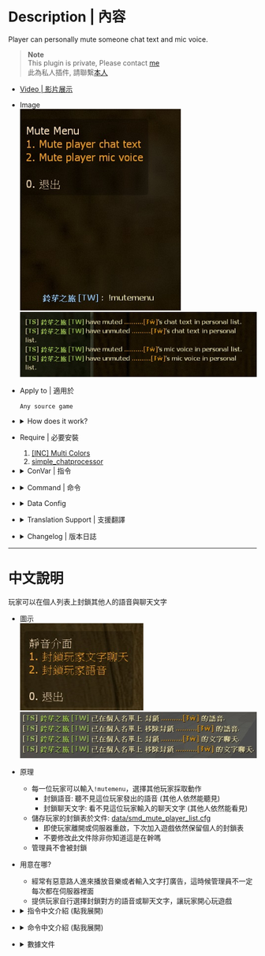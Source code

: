 # Description | 內容
Player can personally mute someone chat text and mic voice.

> __Note__ <br/>
This plugin is private, Please contact [me](https://github.com/fbef0102/Game-Private_Plugin#私人插件列表-private-plugins-list)<br/>
此為私人插件, 請聯繫[本人](https://github.com/fbef0102/Game-Private_Plugin#私人插件列表-private-plugins-list)

* [Video | 影片展示](https://youtu.be/U-ncYt-JVWQ)

* Image
	<br/>![smd_mute_player_list_1](image/smd_mute_player_list_1.jpg)
	<br/>![smd_mute_player_list_2](image/smd_mute_player_list_2.jpg)

* Apply to | 適用於
	```
	Any source game
	```

* <details><summary>How does it work?</summary>

	* Type ```!mutemenu``` -> Display Menu -> choose player
		* Mute player mic voice: you won't hear this player's mic voice
		* Mute player chat text: you won't see this player's context in chatbox
	* Save player's mute list in data file: [data/smd_mute_player_list.cfg](data/smd_mute_player_list.cfg)
		* The player can have same personal mute list even if server restart or disconnect from server.
		* DO NOT MODIFY data file unlesss you know what you are doing
	* Admin won't be muted
</details>

* Require | 必要安裝
	1. [[INC] Multi Colors](https://github.com/fbef0102/L4D1_2-Plugins/releases/tag/Multi-Colors)
	2. [simple_chatprocessor](https://github.com/fbef0102/Sourcemod-Plugins/tree/main/simple_chatprocessor)

* <details><summary>ConVar | 指令</summary>

	* cfg/sourcemod/smd_mute_player_list.cfg
		```php
		// 0=Plugin off, 1=Plugin on.
		smd_mute_player_list_enable "1"

		// Changes how message displays. (0: Disable, 1:In chat, 2: In Hint Box, 3: In center text)
		smd_mute_player_list_announce_type "1"

		// Players with these flags can use mute voice list. (Empty = Everyone, -1: Nobody)
		smd_mute_player_list_flag_voice ""

		// Players with these flags can use mute chat list. (Empty = Everyone, -1: Nobody)
		smd_mute_player_list_flag_chat ""

		// Players with these flags will not be in the mute voice list. (Empty = Everyone, -1: Nobody)
		smd_mute_player_list_ignore_flag_voice "z"

		// Players with these flags will not be in the mute chat list. (Empty = Everyone, -1: Nobody)
		smd_mute_player_list_ignore_flag_chat "z"

		// If 1, save player's personal mute list in data file: data/smd_mute_player_list.cfg
		// The player can have same personal mute list even if server restart or disconnect from server.
		smd_mute_player_list_save_data "1"
		```
</details>

* <details><summary>Command | 命令</summary>

	* **Open menu to mute other player's chat text and mic voice**
		```php
		sm_mutemenu
		```
</details>

* <details><summary>Data Config</summary>

	* [data/smd_mute_player_list.cfg](data/smd_mute_player_list.cfg)
	* DO NOT MODIFY this file unlesss you know what you are doing
		```php
		"smd_mute_player_list"
		{
			// Player A Steam ID 64
			"76561198026784913"
			{
				// Player A Name
				"Name"		"HarryPotter_"

				// Player A's personal mute mic list
				// Player A personally mute Player B's mic voice
				"mute_mic"
				{
					// Player B Steam ID 64
					"76561198835850999" 
					{
						// Player B Name
						"Name"		"I am Retarded"
					}
					"1234567890"
					{
						"Name"		"xxxxxx"
					}
				}

				// Player A's personal mute chat list
				// Player A personally mute Player B's mic chat text
				"mute_chat"
				{
					// Player B Steam ID 64
					"76561198835850999"
					{
						// Player B Name
						"Name"		"I am Retarded"
					}
					"1234567890"
					{
						"Name"		"xxxxxx"
					}
				}
			}
		}
		```
</details>
	
* <details><summary>Translation Support | 支援翻譯</summary>

	```
	English
	繁體中文
	简体中文
	```
</details>

* <details><summary>Changelog | 版本日誌</summary>

	* v1.5 (2025-1-8)
		* Fixed error

	* v1.4 (2024-12-7)
		* Update cvars
		* Update translation

	* v1.3 (2024-12-6)
		* Save player's mute list in data file
		* The player can have same personal mute list even if server restart or disconnect from server.

	* v1.2 (2024-8-3)
		* Require simple_chatprocessor 1.8h or above

	* v1.1 (2023-3-13)
		* Admin will not be blocked and muted by other players.

	* v1.0 (2023-3-12)
		* Initial Release
</details>

- - - -
# 中文說明
玩家可以在個人列表上封鎖其他人的語音與聊天文字

* 圖示
	<br/>![smd_mute_player_list_1_zho](image/zho/smd_mute_player_list_1_zho.jpg)
	<br/>![smd_mute_player_list_2_zho](image/zho/smd_mute_player_list_2_zho.jpg)

* 原理
	* 每一位玩家可以輸入```!mutemenu```，選擇其他玩家採取動作
		* 封鎖語音: 聽不見這位玩家發出的語音 (其他人依然能聽見)
		* 封鎖聊天文字: 看不見這位玩家輸入的聊天文字 (其他人依然能看見)
	* 儲存玩家的封鎖表於文件: [data/smd_mute_player_list.cfg](data/smd_mute_player_list.cfg)
		* 即使玩家離開或伺服器重啟，下次加入遊戲依然保留個人的封鎖表
		* 不要修改此文件除非你知道這是在幹嗎
	* 管理員不會被封鎖

* 用意在哪?
	* 經常有惡意路人進來播放音樂或者輸入文字打廣告，這時候管理員不一定每次都在伺服器裡面
	* 提供玩家自行選擇封鎖對方的語音或聊天文字，讓玩家開心玩遊戲

* <details><summary>指令中文介紹 (點我展開)</summary>

	* cfg/sourcemod/smd_mute_player_list.cfg
		```php
		// 0=關閉插件, 1=啟動插件
		smd_mute_player_list_enable "1"

		// 提示該如何顯示. (0: 不提示, 1: 聊天框, 2: 黑底白字框, 3: 螢幕正中間)
		smd_mute_player_list_announce_type "1"

		// 擁有這些權限的玩家，可以使用"封鎖語音" (留白 = 任何人都不會被封鎖, -1:任何人都可以被封鎖)
		smd_mute_player_list_flag_voice ""

		// 擁有這些權限的玩家，可以使用"封鎖聊天文字" (留白 = 任何人都不會被封鎖, -1:任何人都可以被封鎖)
		smd_mute_player_list_flag_chat ""

		// 擁有這些權限的玩家，不會被其他玩家封鎖語音 (留白 = 任何人都不會被封鎖, -1:任何人都可以被封鎖)
		smd_mute_player_list_ignore_flag_voice "z"

		// 擁有這些權限的玩家，不會被其他玩家封鎖聊天文字 (留白 = 任何人都不會被封鎖, -1:任何人都可以被封鎖)
		smd_mute_player_list_ignore_flag_chat "z"

		// 為1時，儲存玩家的封鎖表於文件: data/smd_mute_player_list.cfg
		// 即使玩家離開或伺服器重啟，下次加入遊戲依然保留個人的封鎖表
		smd_mute_player_list_save_data "1"
		```
</details>

* <details><summary>命令中文介紹 (點我展開)</summary>

	* **打開選單，選擇其他玩家採取動作，封鎖語音或聊天文字**
		```php
		sm_mutemenu
		```
</details>

* <details><summary>數據文件</summary>

	* [data/smd_mute_player_list.cfg](data/smd_mute_player_list.cfg)
	* 不要修改此文件除非你知道這是在幹嗎
		```php
		"smd_mute_player_list"
		{
			// 玩家A的Steam ID 64
			"76561198026784913"
			{
				// 玩家A的名稱
				"Name"		"HarryPotter_"

				// 玩家A的個人封鎖語音列表
				// 玩家A對玩家B封鎖語音
				"mute_mic"
				{
					// 玩家B的Steam ID 64
					"76561198835850999" 
					{
						// 玩家B的名稱
						"Name"		"智障俄羅斯玩家"
					}
					"1234567890"
					{
						"Name"		"xxxxxx"
					}
				}

				// 玩家A的個人封鎖聊天文字列表
				// 玩家A對玩家B封鎖聊天文字
				"mute_chat"
				{
					// 玩家B的Steam ID 64
					"76561198835850999"
					{
						// 玩家B的名稱
						"Name"		"智障俄羅斯玩家"
					}
					"1234567890"
					{
						"Name"		"xxxxxx"
					}
				}
			}
		}
		```
</details>